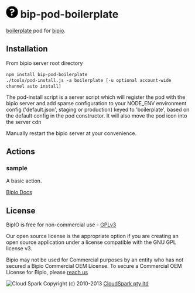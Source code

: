![Boilerplate](undefined.png) bip-pod-boilerplate
=======

<a href="http://en.wikipedia.org/wiki/Boilerplate_(text)">boilerplate</a> pod for [bipio](https://bip.io).  

## Installation

From bipio server root directory

    npm install bip-pod-boilerplate
    ./tools/pod-install.js -a boilerplate [-u optional account-wide channel auto install]

The pod-install script is a server script which will register the pod with the bipio server and add sparse
configuration to your NODE_ENV environment config ('default.json', staging or production)
keyed to 'boilerplate', based on the default config in the pod constructor.  It will also move the
pod icon into the server cdn

Manually restart the bipio server at your convenience.

## Actions

### sample

A basic action.

[Bipio Docs](https://bip.io/docs/pods/boilerplate)

## License

BipIO is free for non-commercial use - [GPLv3](http://www.gnu.org/copyleft/gpl.html)

Our open source license is the appropriate option if you are creating an open source application under a license compatible with the GNU GPL license v3. 

Bipio may not be used for Commercial purposes by an entity who has not secured a Bipio Commercial OEM License.  To secure a Commercial OEM License for Bipio,
please [reach us](mailto:enquiries@cloudspark.com.au)

![Cloud Spark](http://www.cloudspark.com.au/cdn/static/img/cs_logo.png "Cloud Spark - Rapid Web Stacks Built Beautifully")
Copyright (c) 2010-2013  [CloudSpark pty ltd](http://www.cloudspark.com.au)
